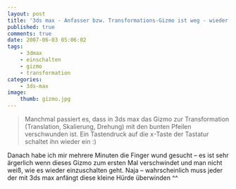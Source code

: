 ```yaml
---
layout: post
title: '3ds max - Anfasser bzw. Transformations-Gizmo ist weg - wieder einschalten per x-Taste'
published: true
comments: true
date: 2007-06-03 05:06:02
tags:
    - 3dmax
    - einschalten
    - gizmo
    - transformation
categories:
    - 3ds-max
image:
    thumb: gizmo.jpg
---
```

> Manchmal passiert es, dass in 3ds max das Gizmo zur Transformation (Translation, Skalierung, Drehung)
 mit den bunten Pfeilen verschwunden ist. Ein Tastendruck auf die <kbd>x</kbd>-Taste der Tastatur schaltet ihn wieder ein :)


Danach habe ich mir mehrere Minuten die Finger wund gesucht &#8211; es ist sehr ärgerlich wenn dieses Gizmo 
zum ersten Mal verschwindet und man nicht weiß, wie es wieder einzuschalten geht. Naja &#8211; wahrscheinlich 
muss jeder der mit 3ds max anfängt diese kleine Hürde überwinden ^^